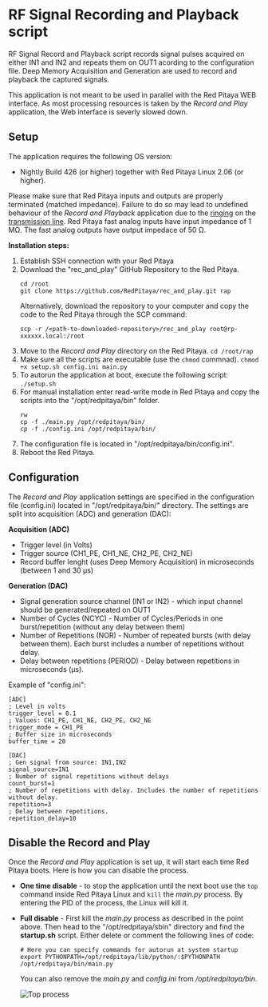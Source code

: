 # RF Signal Recording and Playback script

RF Signal Record and Playback script records signal pulses acquired on either IN1 and IN2 and repeats them on OUT1 acording to the configuration file.
Deep Memory Acquisition and Generation are used to record and playback the captured signals.

This application is not meant to be used in parallel with the Red Pitaya WEB interface. As most processing resources is taken by the *Record and Play* application, the Web interface is severly slowed down. 

## Setup

The application requires the following OS version:
- Nightly Build 426 (or higher) together with Red Pitaya Linux 2.06 (or higher).

Please make sure that Red Pitaya inputs and outputs are properly terminated (matched impedance). Failure to do so may lead to undefined behaviour of the *Record and Playback* application due to the [ringing](https://incompliancemag.com/circuit-theory-model-of-ringing-on-a-transmission-line/) on the [transmission line](https://en.wikipedia.org/wiki/Transmission_line).
Red Pitaya fast analog inputs have input impedance of 1 MΩ. The fast analog outputs have output impedace of 50 Ω.

**Installation  steps:**

1. Establish SSH connection with your Red Pitaya
2. Download the "rec_and_play" GitHub Repository to the Red Pitaya.
   ```
   cd /root
   git clone https://github.com/RedPitaya/rec_and_play.git rap
   ```
   Alternatively, download the repository to your computer and copy the code to the Red Pitaya through the SCP command:
   ```
   scp -r /<path-to-downloaded-repository>/rec_and_play root@rp-xxxxxx.local:/root
   ```
3. Move to the *Record and Play* directory on the Red Pitaya.
   ```cd /root/rap```
4. Make sure all the scripts are executable (use the `chmod` commnad).
   ```chmod +x setup.sh config.ini main.py```
5. To autorun the application at boot, execute the following script:
   ```./setup.sh```
6. For manual installation enter read-write mode in Red Pitaya and copy the scripts into the "/opt/redpitaya/bin" folder.
   ```
   rw
   cp -f ./main.py /opt/redpitaya/bin/
   cp -f ./config.ini /opt/redpitaya/bin/
   ```
7. The configuration file is located in "/opt/redpitaya/bin/config.ini".
8. Reboot the Red Pitaya.

## Configuration

The *Record and Play* application settings are specified in the configuration file (config.ini) located in "/opt/redpitaya/bin/" directory.
The settings are split into acquisition (ADC) and generation (DAC):

**Acquisition (ADC)**

- Trigger level (in Volts)
- Trigger source (CH1_PE, CH1_NE, CH2_PE, CH2_NE)
- Record buffer lenght (uses Deep Memory Acquisition) in microseconds (between 1 and 30 µs)

**Generation (DAC)**

- Signal generation source channel (IN1 or IN2) - which input channel should be generated/repeated on OUT1
- Number of Cycles (NCYC) - Number of Cycles/Periods in one burst/repetition (without any delay between them)
- Number of Repetitions (NOR) - Number of repeated bursts (with delay between them). Each burst includes a number of repetitions without delay.
- Delay between repetitions (PERIOD) - Delay between repetitions in microseconds (µs).

Example of "config.ini":
```
[ADC]
; Level in volts
trigger_level = 0.1
; Values: CH1_PE, CH1_NE, CH2_PE, CH2_NE
trigger_mode = CH1_PE
; Buffer size in microseconds
buffer_time = 20

[DAC]
; Gen signal from source: IN1,IN2
signal_source=IN1
; Number of signal repetitions without delays
count_burst=1
; Number of repetitions with delay. Includes the number of repetitions without delay.
repetition=3
; Delay between repetitions.
repetition_delay=10
```

## Disable the Record and Play

Once the *Record and Play* application is set up, it will start each time Red Pitaya boots. Here is how you can disable the process.

- **One time disable** - to stop the application until the next boot use the `top` command inside Red Pitaya Linux and `kill` the *main.py* process. By entering the PID of the process, the Linux will kill it.
- **Full disable** - First kill the *main.py* process as described in the point above. Then head to the "/opt/redpitaya/sbin" directory and find the **startup.sh** script. Either delete or comment the following lines of code:
  ```
  # Here you can specify commands for autorun at system startup
  export PYTHONPATH=/opt/redpitaya/lib/python/:$PYTHONPATH
  /opt/redpitaya/bin/main.py
  ```
  You can also remove the *main.py* and *config.ini* from */opt/redpitaya/bin*.

  ![Top process](./img/Rec_and_play_top.png)


